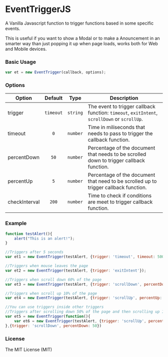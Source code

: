 # EventTriggerJS
A Vanilla Javascript function to trigger functions based in some specific events.

This is useful if you want to show a Modal or to make a Anouncement in an smarter way than just popping it up when page loads, works both for Web and Mobile devices.

### Basic Usage

```javascript
var et = new EventTrigger(callback, options);
```

### Options

|Option|Default|Type|Description|
|---|:---:|:---:|---|
|trigger|`timeout`|`string`|The event to trigger callback function: `timeout`, `exitIntent`, `scrollDown` or `scrollUp`.|
|timeout|`0`|`number`|Time in miliseconds that needs to pass to trigger the callback function.|
|percentDown|`50`|`number`|Percentage of the document that needs to be scrolled down to trigger callback function.|
|percentUp|`5`|`number`|Percentage of the document that need to be scrolled up to trigger callback function.|
|checkInterval|`200`|`number`|Time to check if conditions are meet to trigger callback function.|

### Example
```javascript
function testAlert(){
    alert("This is an alert!");
}

//Triggers after 5 seconds
var et1 = new EventTrigger(testAlert, {trigger: 'timeout', timeout: 5000});

//Triggers when mouse leaves the page
var et2 = new EventTrigger(testAlert, {trigger: 'exitIntent'});

//Triggers when scroll down 60% of the page
var et3 = new EventTrigger(testAlert, {trigger: 'scrollDown', percentDown: 60});

//Triggers when scroll up 10% of the page
var et4 = new EventTrigger(testAlert, {trigger: 'scrollUp', percentUp: 10});

//You can use triggers inside other triggers
//Triggers after scrolling down 50% of the page and then scrolling up 10% of the page
var et5 = new EventTrigger(function(){
    var et6 = new EventTrigger(testAlert, {trigger: 'scrollUp', percentUp: 10})
},{trigger: 'scrollDown', percentDown: 50})

```

### License 

The MIT License (MIT)


